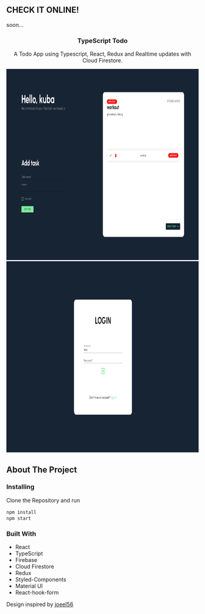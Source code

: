 ## CHECK IT ONLINE!

soon...

<p align="center">
  <h3 align="center">TypeScript Todo</h3>

  <p align="center">
    A Todo App using Typescript, React, Redux and Realtime updates with Cloud Firestore.
    <br />
  </p>
</p>

<img src="./readmeimages/ss1.png" alt="img1" width="1000" height="500">
<br>
<img src="./readmeimages/ss2.png" alt="img2" width="1000" height="500">
<br>

## About The Project

<p align="center">

</p>

### Installing

Clone the Repository and run

```
npm install
npm start
```

### Built With

-  React
-  TypeScript
-  Firebase
-  Cloud Firestore
-  Redux
-  Styled-Components
-  Material UI
-  React-hook-form

Design inspired by <a href='https://www.instagram.com/joeel56/'>joeel56</a>
